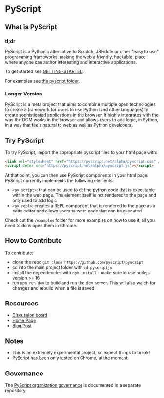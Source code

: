 # PyScript

## What is PyScript

### tl;dr
PyScript is a Pythonic alternative to Scratch, JSFiddle or other "easy to use" programming frameworks, making the web a friendly, hackable, place where anyone can author interesting and interactive applications.

To get started see [GETTING-STARTED](GETTING-STARTED.md).

For examples see [the pyscript folder](pyscriptjs/README.md).

### Longer Version
PyScript is a meta project that aims to combine multiple open technologies to create a framework for users to use Python (and other languages) to create sophisticated applications in the browser. It highly integrates with the way the DOM works in the browser and allows users to add logic, in Python, in a way that feels natural to web as well as Python developers.

## Try PyScript

To try PyScript, import the appropriate pyscript files to your html page with:
```html
<link rel="stylesheet" href="https://pyscript.net/alpha/pyscript.css" />
<script defer src="https://pyscript.net/alpha/pyscript.js"></script>
```
At that point, you can then use PyScript components in your html page. PyScript currently implements the following elements:

* `<py-script>`: that can be used to define python code that is executable within the web page. The element itself is not rendered to the page and only used to add logic
* `<py-repl>`: creates a REPL component that is rendered to the page as a code editor and allows users to write code that can be executed

Check out the `/examples` folder for more examples on how to use it, all you need to do is open them in Chrome.

## How to Contribute

To contribute:

* clone the repo `git clone https://github.com/pyscript/pyscript`
* cd into the main project folder with `cd pyscriptjs`
* install the dependencies with `npm install` - make sure to use nodejs version >= 16
* run `npm run dev` to build and run the dev server. This will also watch for changes and rebuild when a file is saved

## Resources

* [Discussion board](https://community.anaconda.cloud/c/tech-topics/pyscript)
* [Home Page](https://pyscript.net/)
* [Blog Post](https://engineering.anaconda.com/2022/04/welcome-pyscript.html)

## Notes

* This is an extremely experimental project, so expect things to break!
* PyScript has been only tested on Chrome, at the moment.

## Governance

The [PyScript organization governance](https://github.com/pyscript/governance) is documented in a separate repository.
